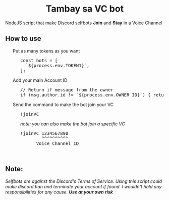 <h1 align="center">Tambay sa VC bot</h1>
NodeJS script that make Discord selfbots <b>Join</b> and <b>Stay</b> in a Voice Channel
<br>

<h2>How to use</h2>

<ul>Put as many tokens as you want</ul>
<ul>
<ul>
<pre>
const bots = [
  `${process.env.TOKEN1}`,
];
</pre>
</ul>
</ul>

<ul>Add your main Account ID</ul>
<ul>
<ul>
<pre>
// Return if message from the owner
if (msg.author.id != `${process.env.OWNER_ID}`) { return };
</pre>
</ul>
</ul>

<ul>Send the command to make the bot join your VC</ul>
<ul>
<ul>
<pre>
!joinVC
</pre>
<i>note: you can also make the bot join a specific VC</i>
<pre>
!joinVC 1234567890
        ^^^^^^^^^^
      Voice Channel ID
</pre>
</ul>
</ul>

<br>
<h2>Note:</h2>
  <i>Selfbots are against the Discord's <a src="https://discord.com/terms">Terms of Service</a>. Using this script could make discord ban and terminate your account if found.</i>
  <i>I wouldn't hold any responsibilities for any cause.</i>
  <i><b>Use at your own risk</b></i>
